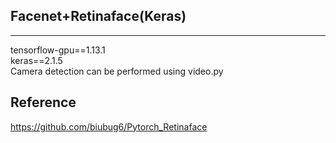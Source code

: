 ## Facenet+Retinaface(Keras)
---

tensorflow-gpu==1.13.1  
keras==2.1.5  
Camera detection can be performed using video.py  


## Reference
https://github.com/biubug6/Pytorch_Retinaface

